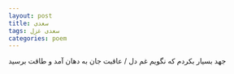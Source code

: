 ```yaml
---
layout: post
title: سعدی
tags: سعدی غزل
categories: poem
---
```


جهد بسیار بکردم که نگویم غم دل / عاقبت جان به دهان آمد و طاقت برسید
